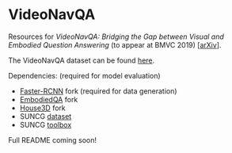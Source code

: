 # VideoNavQA
Resources for *VideoNavQA: Bridging the Gap between Visual and Embodied Question Answering* (to appear at BMVC 2019) [[arXiv](https://arxiv.org/abs/1908.04950)].

The VideoNavQA dataset can be found [here](https://drive.google.com/drive/folders/1DpEdjmVDMeJZ0ohS_TTp0HAjEbX0fU_m?usp=sharing).

Dependencies:
(required for model evaluation)
- [Faster-RCNN](https://github.com/catalina17/faster-rcnn.pytorch) fork
(required for data generation)
- [EmbodiedQA](https://github.com/catalina17/EmbodiedQA) fork
- [House3D](https://github.com/catalina17/House3D) fork
- SUNCG [dataset](https://sscnet.cs.princeton.edu)
- SUNCG [toolbox](https://github.com/jjhartmann/SUNCGtoolbox)

Full README coming soon!
